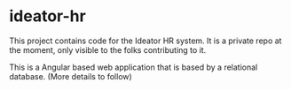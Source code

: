 # ideator-hr

This project contains code for the Ideator HR system. It is a private repo at the moment, only visible to the folks contributing to it.

This is a Angular based web application that is based by a relational database. (More details to follow)
